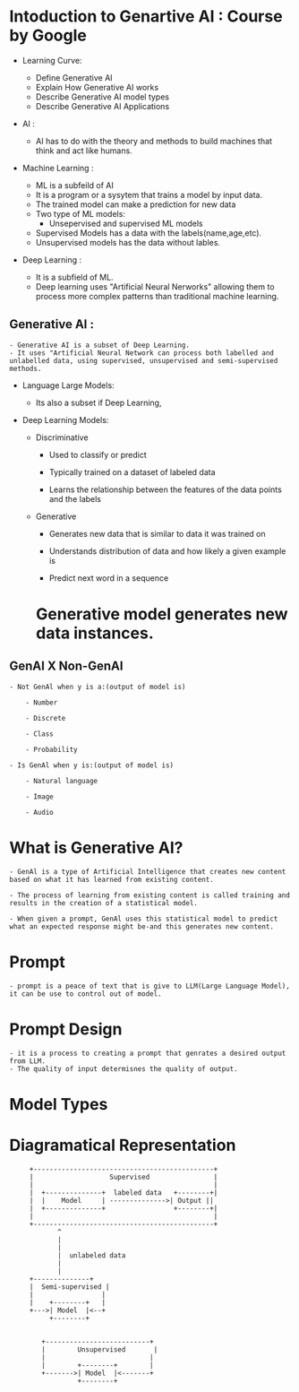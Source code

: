 # Intoduction to Genartive AI : Course by Google 

- Learning Curve: 
  - Define Generative AI
  - Explain How Generative AI works 
  - Describe Generative AI model types
  - Describe Generative AI Applications

- AI :
	- AI has to do with the theory and methods to build machines that think and act like humans.

- Machine Learning :
	- ML is a subfeild of AI
	- It is a program or a sysytem that trains a model by input data.
	- The trained model can make a prediction for new data 
	- Two type of ML models: 
		- Unsepervised and supervised ML models
	- Supervised Models has a data with the labels(name,age,etc).
	- Unsupervised models has the data without lables.

- Deep Learning :
	- It is a subfield of ML.
	- Deep learning uses "Artificial Neural Nerworks" allowing them to process more complex patterns than traditional machine learning.
	
## Generative AI :
	- Generative AI is a subset of Deep Learning.
	- It uses "Artificial Neural Network can process both labelled and unlabelled data, using supervised, unsupervised and semi-supervised methods.

- Language Large Models: 
	- Its also a subset if Deep Learning,
	
-  Deep Learning Models:
	
	- Discriminative

		- Used to classify or predict

		- Typically trained on a dataset of labeled data

		- Learns the relationship between the features of the data points and the labels

	- Generative

		- Generates new data that is similar to data it was trained on

		- Understands distribution of data and how likely a given example is

		- Predict next word in a sequence

		# Generative model generates new data instances.

## GenAI X Non-GenAI

	- Not GenAl when y is a:(output of model is)

		- Number

		- Discrete

		- Class

		- Probability

	- Is GenAl when y is:(output of model is)

		- Natural language

		- Image

		- Audio


# What is Generative Al?

	- GenAl is a type of Artificial Intelligence that creates new content based on what it has learned from existing content.

	- The process of learning from existing content is called training and results in the creation of a statistical model.

	- When given a prompt, GenAl uses this statistical model to predict what an expected response might be-and this generates new content.

# Prompt
	- prompt is a peace of text that is give to LLM(Large Language Model), it can be use to control out of model. 
	
# Prompt Design
	- it is a process to creating a prompt that genrates a desired output from LLM.
	- The quality of input determisnes the quality of output.

# Model Types 
	
	

	


# Diagramatical Representation
         +---------------------------------------------+
         |                   Supervised                |
         |                                             |
         |  +--------------+  labeled data   +--------+|
         |  |    Model     | -------------->| Output ||
         |  +--------------+                 +--------+|
         |                                             |
         +---------------------------------------------+
                ^
                |
                |
                |  unlabeled data
                |
                |
         +--------------+
         |  Semi-supervised |
         |                 |
         |    +--------+   |
         +--->| Model  |<--+
              +--------+


            +--------------------------+
            |        Unsupervised       |
            |                          |
            |        +--------+        |
            +------->| Model  |<-------+
                     +--------+

